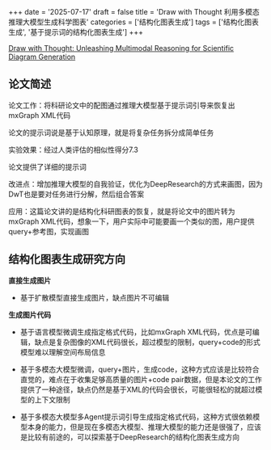 +++ 
date = '2025-07-17' 
draft = false 
title = 'Draw with Thought 利用多模态推理大模型生成科学图表' 
categories = ['结构化图表生成'] 
tags = ['结构化图表生成', '基于提示词的结构化图表生成'] 
+++


[Draw with Thought: Unleashing Multimodal Reasoning for Scientific Diagram Generation](https://www.arxiv.org/pdf/2504.09479)

## 论文简述

论文工作：将科研论文中的配图通过推理大模型基于提示词引导来恢复出mxGraph XML代码

论文的提示词说是基于认知原理，就是将复杂任务拆分成简单任务

实验效果：经过人类评估的相似性得分7.3

论文提供了详细的提示词

改进点：增加推理大模型的自我验证，优化为DeepResearch的方式来画图，因为DwT也是要对任务进行分解，然后组合答案

应用：这篇论文讲的是结构化科研图表的恢复，就是将论文中的图片转为mxGraph XML代码，想象一下，用户实际中可能要画一个类似的图，用户提供query+参考图，实现画图

## 结构化图表生成研究方向

**直接生成图片**

- 基于扩散模型直接生成图片，缺点图片不可编辑

**生成图片代码**

- 基于语言模型微调生成指定格式代码，比如mxGraph XML代码，优点是可编辑，缺点是复杂图像的XML代码很长，超过模型的限制，query+code的形式模型难以理解空间布局信息

- 基于多模态大模型微调，query+图片，生成code，这种方式应该是比较符合直觉的，难点在于收集足够高质量的图片+code pair数据，但是本论文的工作提供了一种途径，缺点仍然是基于XML的代码会很长，可能很轻松的就超过模型的上下文限制

- 基于多模态大模型多Agent提示词引导生成指定格式代码，这种方式很依赖模型本身的能力，但是现在多模态大模型、推理大模型的能力还是很强了，应该是比较有前途的，可以探索基于DeepResearch的结构化图表生成方向

